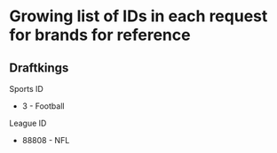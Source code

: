 # Growing list of IDs in each request for brands for reference


## Draftkings

Sports ID
- 3 - Football

League ID
- 88808 - NFL